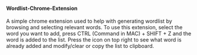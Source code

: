 #### Wordlist-Chrome-Extension
A simple chrome extension used to help with generating wordlist by browsing and selecting relevant words.
To use this extension, select the word you want to add, press CTRL (Command in MAC) + SHIFT + Z and the word is added to the list.
Press the icon on top right to see what word is already added and modify/clear or copy the list to clipboard.
